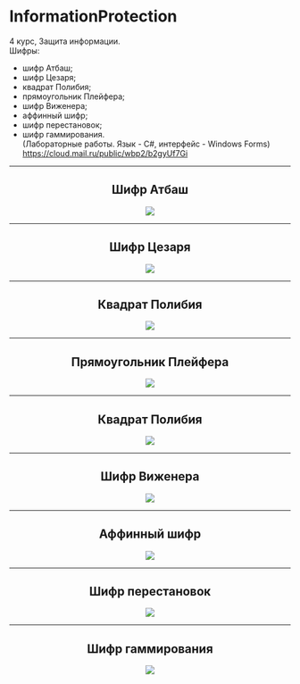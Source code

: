 # InformationProtection
4 курс, Защита информации.  
Шифры:  
- шифр Атбаш;
- шифр Цезаря;
- квадрат Полибия;
- прямоугольник Плейфера;
- шифр Виженера;
- аффинный шифр;
- шифр перестановок;
- шифр гаммирования.  
(Лабораторные работы. Язык - С#, интерфейс - Windows Forms)  
https://cloud.mail.ru/public/wbp2/b2gyUf7Gi
<hr/>
<h2 align="center">Шифр Атбаш</h2>
<p align="center">
  <a href="123"><img src="123"></img></a>
</p>
<hr/>
<h2 align="center">Шифр Цезаря</h2>
<p align="center">
  <a href="123"><img src="123"></img></a>
</p>
<hr/>
<h2 align="center">Квадрат Полибия</h2>
<p align="center">
  <a href="123"><img src="123"></img></a>
</p>
<hr/>
<h2 align="center">Прямоугольник Плейфера</h2>
<p align="center">
  <a href="123"><img src="123"></img></a>
</p>
<hr/>
<h2 align="center">Квадрат Полибия</h2>
<p align="center">
  <a href="123"><img src="123"></img></a>
</p>
<hr/>
<h2 align="center">Шифр Виженера</h2>
<p align="center">
  <a href="123"><img src="123"></img></a>
</p>
<hr/>
<h2 align="center">Аффинный шифр</h2>
<p align="center">
  <a href="123"><img src="123"></img></a>
</p>
<hr/>
<h2 align="center">Шифр перестановок</h2>
<p align="center">
  <a href="123"><img src="123"></img></a>
</p>
<hr/>
<h2 align="center">Шифр гаммирования</h2>
<p align="center">
  <a href="123"><img src="123"></img></a>
</p>
